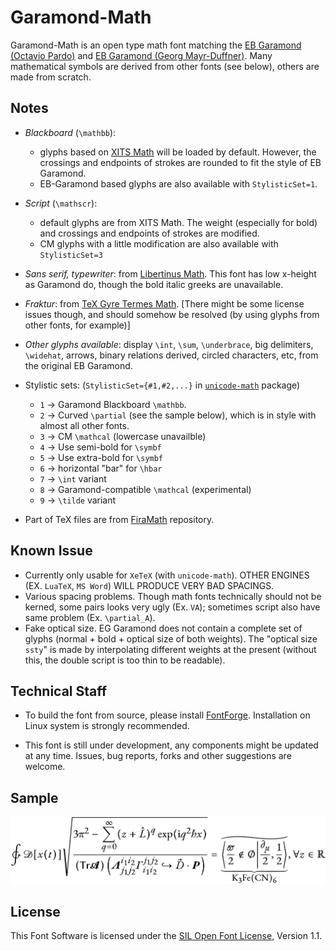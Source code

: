# Garamond-Math

Garamond-Math is an open type math font matching the [EB Garamond (Octavio Pardo)](https://github.com/octaviopardo/EBGaramond12/) and [EB Garamond (Georg Mayr-Duffner)](https://github.com/georgd/EB-Garamond).
Many mathematical symbols are derived from other fonts (see below), others are made from scratch.

## Notes

- *Blackboard* (`\mathbb`):
    - glyphs based on [XITS Math](https://github.com/khaledhosny/xits) will be loaded by default. However, the crossings and endpoints of strokes are rounded to fit the style of EB Garamond.
    - EB-Garamond based glyphs are also available with `StylisticSet=1`.

- *Script* (`\mathscr`):
    - default glyphs are from XITS Math. The weight (especially for bold) and crossings and endpoints of strokes are modified.
    - CM glyphs with a little modification are also available with `StylisticSet=3`

- *Sans serif, typewriter*: from [Libertinus Math](https://github.com/khaledhosny/libertinus). This font has low x-height as Garamond do, though the bold italic greeks are unavailable.

- *Fraktur*: from [TeX Gyre Termes Math](http://www.gust.org.pl/projects/e-foundry/tg-math/). [There might be some license issues though, and should somehow be resolved (by using glyphs from other fonts, for example)]

- *Other glyphs available*: display `\int`, `\sum`, `\underbrace`, big delimiters, `\widehat`, arrows, binary relations derived, circled characters, etc, from the original EB Garamond.

- Stylistic sets: (`StylisticSet={#1,#2,...}` in [`unicode-math`](https://ctan.org/pkg/unicode-math?lang=en) package)

    - `1` → Garamond Blackboard `\mathbb`.
    - `2` → Curved `\partial` (see the sample below), which is in style with almost all other fonts.
    - `3` → CM `\mathcal` (lowercase unavailble)
    - `4` → Use semi-bold for `\symbf`
    - `5` → Use extra-bold for `\symbf`
    - `6` → horizontal "bar" for `\hbar`
    - `7` → `\int` variant
    - `8` → Garamond-compatible `\mathcal` (experimental)
    - `9` → `\tilde` variant

- Part of TeX files are from [FiraMath](https://github.com/Stone-Zeng/FiraMath) repository.

## Known Issue
- Currently only usable for `XeTeX` (with `unicode-math`). OTHER ENGINES (EX. `LuaTeX`, `MS Word`) WILL PRODUCE VERY BAD SPACINGS.
- Various spacing problems. Though math fonts technically should not be kerned, some pairs looks very ugly (Ex. `VA`); sometimes script also have same problem (Ex. `\partial_A`).
- Fake optical size. EG Garamond does not contain a complete set of glyphs (normal + bold + optical size of both weights). The "optical size `ssty`" is made by interpolating different weights at the present (without this, the double script is too thin to be readable). 

## Technical Staff
- To build the font from source, please install [FontForge](https://github.com/fontforge/fontforge). Installation on Linux system is strongly recommended.

- This font is still under development, any components might be updated at any time. Issues, bug reports, forks and other suggestions are welcome.

## Sample

![sample](images/sample.svg)

## License

This Font Software is licensed under the [SIL Open Font License](http://scripts.sil.org/OFL), Version 1.1.

